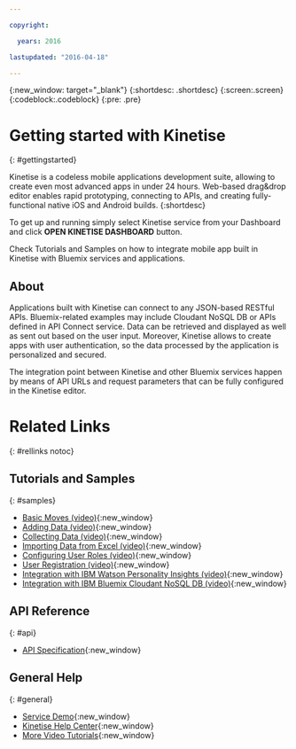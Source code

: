 ```yaml
---

copyright:

  years: 2016

lastupdated: "2016-04-18"

---
```


{:new_window: target="_blank"}
{:shortdesc: .shortdesc}
{:screen:.screen}
{:codeblock:.codeblock}
{:pre: .pre}


# Getting started with Kinetise
{: #gettingstarted}

Kinetise is a codeless mobile applications development suite, allowing to create even most advanced apps in under 24 hours. Web-based drag&drop editor enables rapid prototyping, connecting to APIs, and creating fully-functional native iOS and Android builds.
{:shortdesc}

To get up and running simply select Kinetise service from your Dashboard and click **OPEN KINETISE DASHBOARD** button.

Check Tutorials and Samples on how to integrate mobile app built in Kinetise with Bluemix services and applications.

## About
Applications built with Kinetise can connect to any JSON-based RESTful APIs. Bluemix-related examples may include Cloudant NoSQL DB or APIs defined in API Connect service. Data can be retrieved and displayed as well as sent out based on the user input. Moreover, Kinetise allows to create apps with user authentication, so the data processed by the application is personalized and secured. 

The integration point between Kinetise and other Bluemix services happen by means of API URLs and request parameters that can be fully configured in the Kinetise editor. 
	
# Related Links
{: #rellinks notoc}

## Tutorials and Samples
{: #samples}
* [Basic Moves (video)](https://www.youtube.com/watch?v=6Oz5L2DE7VA){:new_window}
* [Adding Data (video)](https://www.youtube.com/watch?v=faRmRVGwP_k){:new_window}
* [Collecting Data (video)](https://www.youtube.com/watch?v=STkpgC6Wznk){:new_window}
* [Importing Data from Excel (video)](https://www.youtube.com/watch?v=baHh2SN_zWk){:new_window}
* [Configuring User Roles (video)](https://www.youtube.com/watch?v=Z7ZDM4BawoE){:new_window}
* [User Registration (video)](https://www.youtube.com/watch?v=zuUNOq9EKtA){:new_window}
* [Integration with IBM Watson Personality Insights (video)](https://www.youtube.com/watch?v=3vr_zNjeypU){:new_window}
* [Integration with IBM Bluemix Cloudant NoSQL DB (video)](https://www.youtube.com/watch?v=k6WfVF2G9Os){:new_window}

## API Reference
{: #api}
* [API Specification](https://helpcenter.kinetise.com/backend-developers){:new_window}

## General Help
{: #general}
* [Service Demo](https://www.youtube.com/watch?v=JiRkEgDSEOE){:new_window}
* [Kinetise Help Center](https://helpcenter.kinetise.com/){:new_window}
* [More Video Tutorials](https://helpcenter.kinetise.com/video-tutorials){:new_window}
